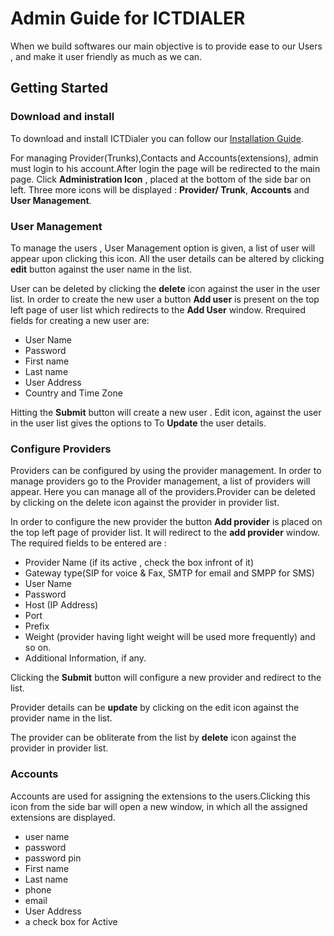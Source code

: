 Admin Guide for ICTDIALER
==========================
When we build softwares our main objective is to provide ease to our Users , and make it user friendly as much as we can.

Getting Started
---------------

### Download and install

To download and install ICTDialer you can follow our [Installation Guide](../INSTALL.md).

For managing Provider(Trunks),Contacts and Accounts(extensions), admin must login to his account.After login the page will be redirected to the main page.
Click  **Administration Icon** , placed at the bottom of the side bar on left.
Three more icons will be displayed : **Provider/ Trunk**, **Accounts** and **User Management**.

### User Management

To manage the users , User Management option is given, a list of user will appear upon clicking this icon. All the user details  can be altered by clicking **edit** button against the user name in the list.

User can be deleted by clicking the **delete**  icon against the user in the user list. In order to create the new user a button **Add user** is present on the top left page of user list which redirects to the **Add User** window. Rrequired fields for creating a new user are:

* User Name
* Password
* First name 
* Last name
* User Address
* Country and Time Zone

Hitting the **Submit** button will create a new user .
Edit icon, against the user in the user list gives the options to To **Update** the user details.

### Configure Providers

Providers can be configured by using the provider management. In order to manage providers go to the Provider management, a list of providers will appear. Here you can manage all of the providers.Provider can be deleted by clicking on the delete icon against the provider in provider list.

In order to configure the new provider the button **Add provider** is placed on the top left page of provider list. It will redirect to the **add provider** window. The required fields to be entered are :
* Provider Name (if its active , check the box infront of it)
* Gateway type(SIP for voice & Fax, SMTP for email and SMPP for SMS)
* User Name
* Password
* Host (IP Address)
* Port
* Prefix
* Weight (provider having light weight will be used more frequently) and so on.
* Additional Information, if any.
 
Clicking the **Submit** button will configure a new provider and redirect to the list.

Provider details can be **update** by clicking on the edit icon against the provider name in the list.

The provider can be obliterate from the list by  **delete** icon against the provider in provider list.

### Accounts

Accounts are used for assigning the extensions to the users.Clicking this icon from the side bar will open a new window, in which all the assigned extensions are displayed. 
* user name
* password
* password pin
* First name 
* Last name
* phone
* email
* User Address
* a check box for Active


